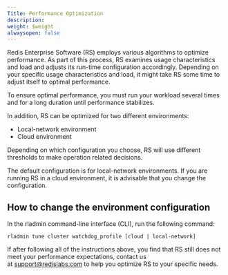 ```yaml
---
Title: Performance Optimization
description: 
weight: $weight
alwaysopen: false
---
```

Redis Enterprise Software (RS) employs various algorithms to optimize
performance. As part of this process, RS examines usage characteristics
and load and adjusts its run-time configuration accordingly. Depending
on your specific usage characteristics and load, it might take RS some
time to adjust itself to optimal performance.

To ensure optimal performance, you must run your workload several times
and for a long duration until performance stabilizes.

In addition, RS can be optimized for two different environments:

-   Local-network environment
-   Cloud environment

Depending on which configuration you choose, RS will use different
thresholds to make operation related decisions.

The default configuration is for local-network environments. If you are
running RS in a cloud environment, it is advisable that you change the
configuration.

How to change the environment configuration
-------------------------------------------

In the rladmin command-line interface (CLI), run the following command:

``` {style="border: 2px solid #ddd; background-color: #333; color: #fff; padding: 10px; -webkit-font-smoothing: auto;"}
rladmin tune cluster watchdog_profile [cloud | local-network]
```

If after following all of the instructions above, you find that RS still
does not meet your performance expectations, contact us
at <support@redislabs.com> to help you optimize RS to your specific
needs.

